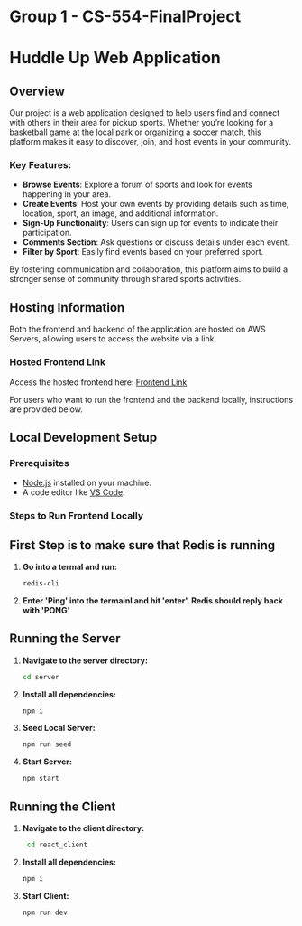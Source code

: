 # Group 1 - CS-554-FinalProject
# Huddle Up Web Application

## Overview
Our project is a web application designed to help users find and connect with others in their area for pickup sports. Whether you’re looking for a basketball game at the local park or organizing a soccer match, this platform makes it easy to discover, join, and host events in your community.

### Key Features:
- **Browse Events**: Explore a forum of sports and look for events happening in your area.
- **Create Events**: Host your own events by providing details such as time, location, sport, an image, and additional information.
- **Sign-Up Functionality**: Users can sign up for events to indicate their participation.
- **Comments Section**: Ask questions or discuss details under each event.
- **Filter by Sport**: Easily find events based on your preferred sport.

By fostering communication and collaboration, this platform aims to build a stronger sense of community through shared sports activities.

## Hosting Information
Both the frontend and backend of the application are hosted on AWS Servers, allowing users to access the website via a link.

### Hosted Frontend Link
Access the hosted frontend here: [Frontend Link](http://huddleupcs554.s3-website.us-east-2.amazonaws.com)

For users who want to run the frontend and the backend locally, instructions are provided below.

## Local Development Setup
### Prerequisites
- [Node.js](https://nodejs.org) installed on your machine.
- A code editor like [VS Code](https://code.visualstudio.com/).

### Steps to Run Frontend Locally
## First Step is to make sure that Redis is running
1. **Go into a termal and run:**
    ```bash
    redis-cli
    ```
2. **Enter 'Ping' into the termainl and hit 'enter'. Redis should reply back with 'PONG'**
## Running the Server

1. **Navigate to the server directory:**
   ```bash
   cd server
   ```
2. **Install all dependencies:**
    ```bash
    npm i
    ```
3. **Seed Local Server:**
    ```bash
    npm run seed
    ```
4. **Start Server:**
    ```bash
    npm start
    ```

## Running the Client

1. **Navigate to the client directory:**
   ```bash
    cd react_client
   ```
2. **Install all dependencies:**
    ```bash
    npm i
    ```
3. **Start Client:**
    ```bash
    npm run dev
    ```

